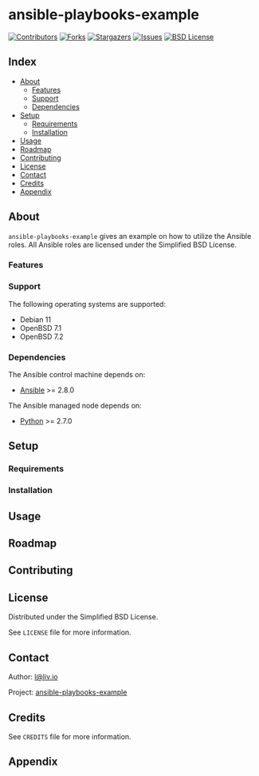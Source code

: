 # ansible-playbooks-example

<!-- shields.io -->
[![Contributors][contributors-shield]][contributors-url]
[![Forks][forks-shield]][forks-url]
[![Stargazers][stars-shield]][stars-url]
[![Issues][issues-shield]][issues-url]
[![BSD License][license-shield]][license-url]

## Index

* [About](#about)
  * [Features](#features)
  * [Support](#support)
  * [Dependencies](#dependencies)
* [Setup](#setup)
  * [Requirements](#requirements)
  * [Installation](#installation)
* [Usage](#usage)
* [Roadmap](#roadmap)
* [Contributing](#contributing)
* [License](#license)
* [Contact](#contact)
* [Credits](#credits)
* [Appendix](#appendix)

## About

`ansible-playbooks-example` gives an example on how to utilize the Ansible roles. All Ansible roles are licensed under the Simplified BSD License.

### Features

### Support

The following operating systems are supported:
* Debian 11
* OpenBSD 7.1
* OpenBSD 7.2

### Dependencies

The Ansible control machine depends on:
* [Ansible](https://github.com/ansible/ansible) >= 2.8.0

The Ansible managed node depends on:
* [Python](https://github.com/python/cpython) >= 2.7.0

## Setup

### Requirements

### Installation

## Usage

## Roadmap

## Contributing

## License

Distributed under the Simplified BSD License.

See `LICENSE` file for more information.

## Contact

Author: l@liv.io

Project: [ansible-playbooks-example](https://github.com/liv-io/ansible-playbooks-example)

## Credits

See `CREDITS` file for more information.

## Appendix

<!-- shields.io -->
[contributors-shield]: https://img.shields.io/github/contributors/liv-io/ansible-playbooks-example.svg?style=flat
[contributors-url]: https://github.com/liv-io/ansible-playbooks-example/graphs/contributors
[forks-shield]: https://img.shields.io/github/forks/liv-io/ansible-playbooks-example.svg?style=flat
[forks-url]: https://github.com/liv-io/ansible-playbooks-example/network/members
[stars-shield]: https://img.shields.io/github/stars/liv-io/ansible-playbooks-example.svg?style=flat
[stars-url]: https://github.com/liv-io/ansible-playbooks-example/stargazers
[issues-shield]: https://img.shields.io/github/issues/liv-io/ansible-playbooks-example.svg?style=flat
[issues-url]: https://github.com/liv-io/ansible-playbooks-example/issues
[license-shield]: https://img.shields.io/github/license/liv-io/ansible-playbooks-example.svg?style=flat
[license-url]: https://github.com/liv-io/ansible-playbooks-example/blob/master/LICENSE
